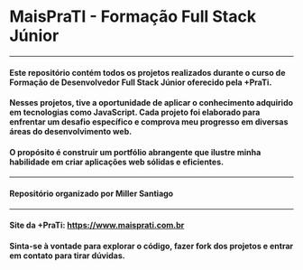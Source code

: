 # MaisPraTI - Formação Full Stack Júnior
***
#### Este repositório contém todos os projetos realizados durante o curso de Formação de Desenvolvedor Full Stack Júnior oferecido pela +PraTi.

#### Nesses projetos, tive a oportunidade de aplicar o conhecimento adquirido em tecnologias como JavaScript. Cada projeto foi elaborado para enfrentar um desafio específico e comprova meu progresso em diversas áreas do desenvolvimento web.

#### O propósito é construir um portfólio abrangente que ilustre minha habilidade em criar aplicações web sólidas e eficientes.
***

#### Repositório organizado por Miller Santiago
***
#### Site da +PraTi: https://www.maisprati.com.br

#### Sinta-se à vontade para explorar o código, fazer fork dos projetos e entrar em contato para tirar dúvidas.
